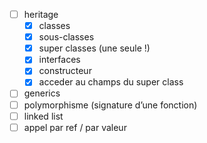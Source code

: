 - [ ] heritage
    - [x] classes
    - [x] sous-classes
    - [x] super classes (une seule !)
    - [x] interfaces
    - [x] constructeur
    - [x] acceder au champs du super class
- [ ] generics
- [ ] polymorphisme (signature d’une fonction)
- [ ] linked list
- [ ] appel par ref / par valeur
